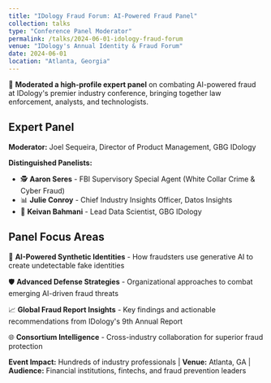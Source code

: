 ```yaml
---
title: "IDology Fraud Forum: AI-Powered Fraud Panel"
collection: talks
type: "Conference Panel Moderator"
permalink: /talks/2024-06-01-idology-fraud-forum
venue: "IDology's Annual Identity & Fraud Forum"
date: 2024-06-01
location: "Atlanta, Georgia"
---
```


🎤 **Moderated a high-profile expert panel** on combating AI-powered fraud at IDology's premier industry conference, bringing together law enforcement, analysts, and technologists.

## Expert Panel

**Moderator:** Joel Sequeira, Director of Product Management, GBG IDology

**Distinguished Panelists:**
- 🕵️ **Aaron Seres** - FBI Supervisory Special Agent (White Collar Crime & Cyber Fraud)
- 📊 **Julie Conroy** - Chief Industry Insights Officer, Datos Insights
- 🔬 **Keivan Bahmani** - Lead Data Scientist, GBG IDology

## Panel Focus Areas

🤖 **AI-Powered Synthetic Identities** - How fraudsters use generative AI to create undetectable fake identities

🛡️ **Advanced Defense Strategies** - Organizational approaches to combat emerging AI-driven fraud threats

📈 **Global Fraud Report Insights** - Key findings and actionable recommendations from IDology's 9th Annual Report

🌐 **Consortium Intelligence** - Cross-industry collaboration for superior fraud protection

**Event Impact:** Hundreds of industry professionals | **Venue:** Atlanta, GA | **Audience:** Financial institutions, fintechs, and fraud prevention leaders
